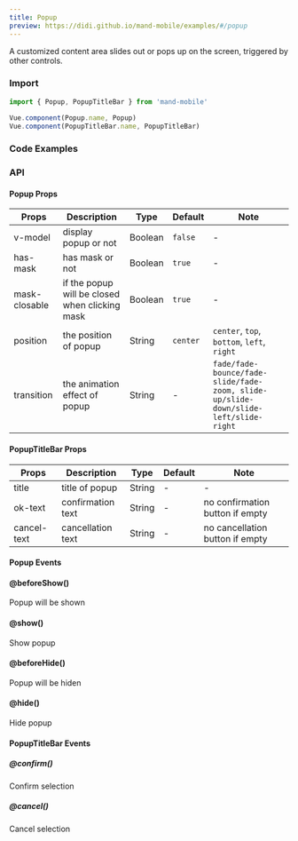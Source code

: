 ```yaml
---
title: Popup
preview: https://didi.github.io/mand-mobile/examples/#/popup
---
```


A customized content area slides out or pops up on the screen, triggered by other controls.
### Import

```javascript
import { Popup, PopupTitleBar } from 'mand-mobile'

Vue.component(Popup.name, Popup)
Vue.component(PopupTitleBar.name, PopupTitleBar)
```

### Code Examples
<!-- DEMO -->

### API

#### Popup Props
|Props | Description | Type | Default | Note|
|----|-----|------|------|------|
|v-model|display popup or not|Boolean|`false`|-|
|has-mask|has mask or not|Boolean|`true`|-|
|mask-closable|if the popup will be closed when clicking mask|Boolean|`true`|-|
|position|the position of popup|String|`center`|`center`, `top`, `bottom`, `left`, `right`|
|transition|the animation effect of popup|String|-|`fade/fade-bounce/fade-slide/fade-zoom, slide-up/slide-down/slide-left/slide-right`|

#### PopupTitleBar Props
|Props | Description | Type | Default | Note|
|----|-----|------|------|------|
|title|title of popup|String|-|-|
|ok-text|confirmation text|String|-|no confirmation button if empty|
|cancel-text|cancellation text|String|-|no cancellation button if empty|

#### Popup Events

#### @beforeShow()
Popup will be shown

#### @show()
Show popup

#### @beforeHide()
Popup will be hiden

#### @hide()
Hide popup

#### PopupTitleBar Events

##### @confirm()
Confirm selection

##### @cancel()
Cancel selection
